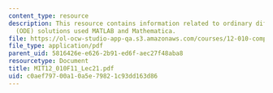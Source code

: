 ```yaml
---
content_type: resource
description: This resource contains information related to ordinary differential equation
  (ODE) solutions used MATLAB and Mathematica.
file: https://ol-ocw-studio-app-qa.s3.amazonaws.com/courses/12-010-computational-methods-of-scientific-programming-fall-2011/c0aef79700a10a5e79821c93dd163d86_MIT12_010F11_Lec21.pdf
file_type: application/pdf
parent_uid: 5816426e-e626-2b91-ed6f-aec27f48aba8
resourcetype: Document
title: MIT12_010F11_Lec21.pdf
uid: c0aef797-00a1-0a5e-7982-1c93dd163d86
---
```

